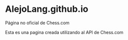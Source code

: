 # AlejoLang.github.io
Página no oficial de Chess.com

Esta es una pagina creada utilizando al API de Chess.com
